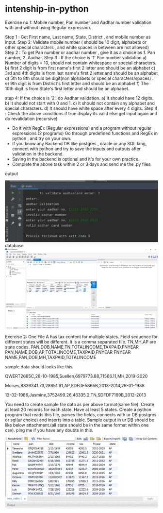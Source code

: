 # intenship-in-python
Exercise no 1:
Mobile number,  Pan number and Aadhar number validation with and without using Regular expression.

Step 1 : Get  First name, Last name, State, District , and mobile number as input.
Step 2:  Validate mobile number ( should be 10 digit, alphabets or other special characters , and white spaces in between are not allowed)
Step 2 : To get Pan number or aadhar number , give it as a choice as 1. Pan number, 2. Aadhar.
Step 3 : If the choice is '1'  Pan number validation
                   a) Number of digits = 10, should not contain whitespace or special characters.
                   b) first 2 digit is from first name's first 2 letter and should be an alphabet
                   c) 3rd and 4th digits is from last name's first 2 letter.and should be  an alphabet
                   d) 5th to 8th should be digit(non alphabets or special characters/spaces) .
                   e) 9th digit is from District's first letter and  should be an alphabet
                   f) The 10th digit is from State's first letter and should be an alphabet.
 
step 4: If the choice is '2'. do Aadhar validation.
                   a) It should have 12 digits.
                  b) It should not start with 0 and 1.
                  c) It should not contain any alphabet and special characters.
                  d) It should have white space after every 4 digits.
Step 4 : Check the above conditions if true display its valid else get input again and do revalidation (recursive).

- Do it with RegEx (Regular expressions) and a program without regular expressions.(2 programs)  Go through predefined functions and RegEx in python , and try on your own.
- If you know any Backend DB like postgres , oracle or any SQL lang, connect with python and  try to save the inputs and outputs after validation in the backend. 
- Saving in the backend is optional and it's for your own practice.
- Complete the above task within 2 or 3 days and send me the .py files. 

output

<img src="images/exercise1output.png"> 
database
<img src="images/db_exe1.png">

Exercise 2:
One File A has tax content for multiple states.
Field sequence for different states will be different.
It is a comma separated file.
TN,MH,AP are state codes.
PAN,DOB,NAME,TN,TOTALINCOME,TAXPAID,FNYEAR
PAN,NAME,DOB,AP,TOTALINCOME,TAXPAID,FNYEAR
FNYEAR  NAME,PAN,DOB,MH,TAXPAID,TOTALINCOME

sample data should looks like this:

QWERT2685C,28-10-1985,Suellen,6979773.88,71566.11,MH,2019-2020

Moises,8336341.73,28651.91,AP,SDFDF5865B,2013-2014,26-01-1988

12-02-1986,Jasmine,3752499.26,46335.2,TN,SDFDF7169B,2012-2013


You need to create sample file data as per above format(same file).
Create at least 20 records for each state. Have at least 5 states.
Create a python program that reads this file, parses the fields, connects with ur DB postgres or sql(ur choice)  and inserts into a table.
Sample output in ur DB should be like below attachment.(all state should be in the same format within one csv).
ping me if you have any doubts in this.

<img src="images/exe2_output.png">

